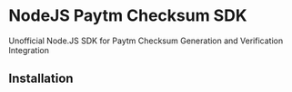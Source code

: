 # NodeJS Paytm Checksum SDK
Unofficial Node.JS SDK for Paytm Checksum Generation and Verification Integration

## Installation
